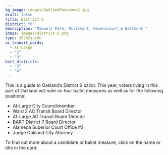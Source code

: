 ```yaml
---
bg_image: images/OaklandPanorama2.jpg
draft: false
title: District 6
district: "6"
description: "Maxwell Park, Millsmont, Havenscourt & Eastmont "
image: images/district-6.png
type: 2020/guide
ac_transit_wards:
  - At-Large
  - "2"
  - "3"
bart_districts:
  - "3"
  - "4"
---
```

This is a guide to Oakland’s District 6 ballot. This year, voters living in this part of Oakland will vote on four ballot measures as well as for the following positions:

* At-Large City Councilmember
* Ward 2 AC Transit Board Director
* At-Large AC Transit Board Director
* BART District 7 Board Director
* Alameda Superior Court Office #2
* Judge Oakland City Attorney

To find out more about a candidate or ballot measure, click on the name or title in the card.

